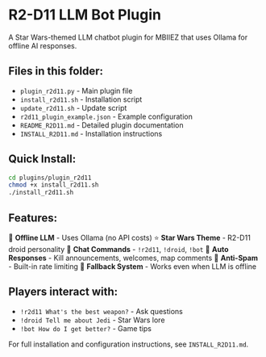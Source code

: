 # R2-D11 LLM Bot Plugin

A Star Wars-themed LLM chatbot plugin for MBIIEZ that uses Ollama for offline AI responses.

## Files in this folder:

- `plugin_r2d11.py` - Main plugin file
- `install_r2d11.sh` - Installation script
- `update_r2d11.sh` - Update script
- `r2d11_plugin_example.json` - Example configuration
- `README_R2D11.md` - Detailed plugin documentation
- `INSTALL_R2D11.md` - Installation instructions

## Quick Install:

```bash
cd plugins/plugin_r2d11
chmod +x install_r2d11.sh
./install_r2d11.sh
```

## Features:

🤖 **Offline LLM** - Uses Ollama (no API costs)
⭐ **Star Wars Theme** - R2-D11 droid personality
💬 **Chat Commands** - `!r2d11`, `!droid`, `!bot`
🎯 **Auto Responses** - Kill announcements, welcomes, map comments
🚫 **Anti-Spam** - Built-in rate limiting
🔄 **Fallback System** - Works even when LLM is offline

## Players interact with:

- `!r2d11 What's the best weapon?` - Ask questions
- `!droid Tell me about Jedi` - Star Wars lore
- `!bot How do I get better?` - Game tips

For full installation and configuration instructions, see `INSTALL_R2D11.md`.
